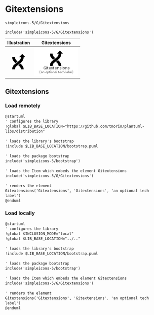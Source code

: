 # Gitextensions


```text
simpleicons-5/G/Gitextensions
```

```text
include('simpleicons-5/G/Gitextensions')
```



| Illustration | Gitextensions |
| :---: | :---: |
| ![illustration for Illustration](../../simpleicons-5/G/Gitextensions.png) | ![illustration for Gitextensions](../../simpleicons-5/G/Gitextensions.Local.png) |




## Gitextensions

### Load remotely
```plantuml
@startuml
' configures the library
!global $LIB_BASE_LOCATION="https://github.com/tmorin/plantuml-libs/distribution"

' loads the library's bootstrap
!include $LIB_BASE_LOCATION/bootstrap.puml

' loads the package bootstrap
include('simpleicons-5/bootstrap')

' loads the Item which embeds the element Gitextensions
include('simpleicons-5/G/Gitextensions')

' renders the element
Gitextensions('Gitextensions', 'Gitextensions', 'an optional tech label')
@enduml
```

### Load locally
```plantuml
@startuml
' configures the library
!global $INCLUSION_MODE="local"
!global $LIB_BASE_LOCATION="../.."

' loads the library's bootstrap
!include $LIB_BASE_LOCATION/bootstrap.puml

' loads the package bootstrap
include('simpleicons-5/bootstrap')

' loads the Item which embeds the element Gitextensions
include('simpleicons-5/G/Gitextensions')

' renders the element
Gitextensions('Gitextensions', 'Gitextensions', 'an optional tech label')
@enduml
```


